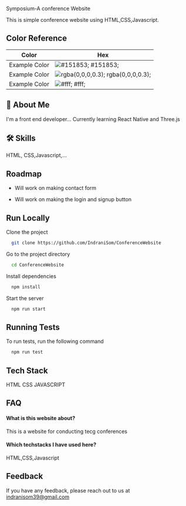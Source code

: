 
Symposium-A conference Website

This is simple conference website using HTML,CSS,Javascript.

## Color Reference

| Color             | Hex                                                                |
| ----------------- | ------------------------------------------------------------------ |
| Example Color | ![ #151853;](https://via.placeholder.com/10/0a192f?text=+)  #151853; |
| Example Color | ![rgba(0,0,0,0.3);](https://via.placeholder.com/10/f8f8f8?text=+) rgba(0,0,0,0.3);|
| Example Color | ![#fff;](https://via.placeholder.com/10/00b48a?text=+) #fff;|



## 🚀 About Me
I'm a front end developer...
Currently learning React Native and Three.js


## 🛠 Skills
 HTML, CSS,Javascript,...


## Roadmap

- Will work on making contact form 

- Will work on making the login and signup button


## Run Locally

Clone the project

```bash
  git clone https://github.com/IndraniSom/ConferenceWebsite
```

Go to the project directory

```bash
  cd ConferenceWebsite
```

Install dependencies

```bash
  npm install
```

Start the server

```bash
  npm run start
```


## Running Tests

To run tests, run the following command

```bash
  npm run test
```


## Tech Stack

HTML
CSS
JAVASCRIPT

## FAQ

#### What is this website about?

This is a website for conducting tecg conferences

#### Which techstacks I have used here?

HTML,CSS,Javascript


## Feedback

If you have any feedback, please reach out to us at indranisom39@gmail.com
